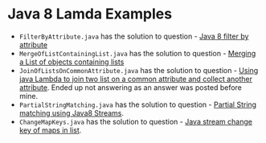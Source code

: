 Java 8 Lamda Examples
========================

- `FilterByAttribute.java` has the solution to question - [Java 8 filter by attribute ](https://stackoverflow.com/questions/46148694/java-8-filter-by-attribute/46149208#46149208)
- `MergeOfListContainingList.java` has the solution to question - [Merging a List of objects containing lists](https://stackoverflow.com/questions/46373808/merging-a-list-of-objects-containing-lists/46374757#46374757)
- `JoinOfListsOnCommonAttribute.java` has the solution to question - [Using java Lambda to join two list on a common attribute and collect another attribute](https://stackoverflow.com/questions/46455845/using-java-lambda-to-join-two-list-on-a-common-attribute-and-collect-another-att/46456026#46456026). Ended up not answering as an answer was posted before mine.
- `PartialStringMatching.java` has the solution to question - [Partial String matching using Java8 Streams](https://stackoverflow.com/questions/46742521/partial-string-matching-using-java8-streams/46752295#46752295).
- `ChangeMapKeys.java` has the solution to question - [Java stream change key of maps in list](https://stackoverflow.com/questions/46967382/java-stream-change-key-of-maps-in-list/46967817#46967817).